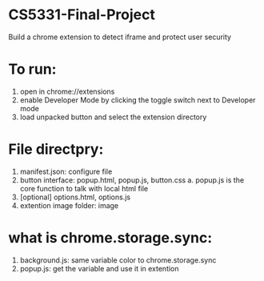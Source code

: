 # CS5331-Final-Project
Build a chrome extension to detect iframe and protect user security

# To run:
1. open in chrome://extensions
2. enable Developer Mode by clicking the toggle switch next to Developer mode
3. load unpacked button and select the extension directory

# File directpry:
1. manifest.json: configure file
2. button interface: popup.html, popup.js, button.css
    a. popup.js is the core function to talk with local html file
3. [optional] options.html, options.js
4. extention image folder: image

# what is chrome.storage.sync:
1. background.js: same variable color to chrome.storage.sync
2. popup.js: get the variable and use it in extention
